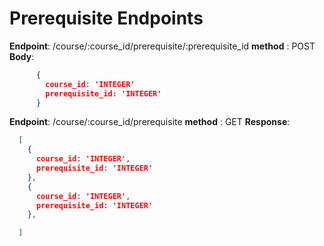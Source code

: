 # Prerequisite Endpoints

**Endpoint**: /course/:course_id/prerequisite/:prerequisite_id
   **method** : POST
    **Body**:

  ```JSON
        {
          course_id: 'INTEGER'
          prerequisite_id: 'INTEGER'
        }
  ```


**Endpoint**: /course/:course_id/prerequisite
   **method** : GET
  **Response**:

  ```JSON
    [
      {
        course_id: 'INTEGER',
        prerequisite_id: 'INTEGER'
      },
      {
        course_id: 'INTEGER',
        prerequisite_id: 'INTEGER'
      },

    ]
  ```
